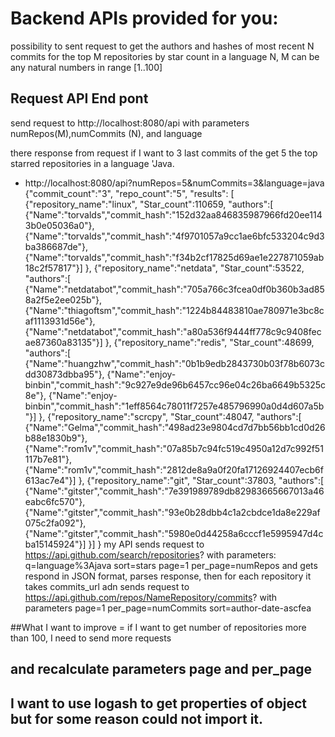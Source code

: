 # Backend APIs provided for you:
possibility to sent request to get the authors and hashes of most recent N commits for
the top M repositories by star count in a language 
N, M can be any natural numbers in range [1..100]
## Request API End pont 
send request to http://localhost:8080/api with parameters numRepos(M),numCommits (N), and language

there response from request if I want to 3 last commits of the get 5 the top starred repositories in a language 'Java.
 - http://localhost:8080/api?numRepos=5&numCommits=3&language=java
{"commit_count":"3",
  "repo_count":"5",
  "results":
  [
    {"repository_name":"linux",
     "Star_count":110659,
     "authors":[
        {"Name":"torvalds","commit_hash":"152d32aa846835987966fd20ee1143b0e05036a0"},
        {"Name":"torvalds","commit_hash":"4f9701057a9cc1ae6bfc533204c9d3ba386687de"},
        {"Name":"torvalds","commit_hash":"f34b2cf17825d69ae1e227871059ab18c2f57817"}]
        },
    {"repository_name":"netdata",
     "Star_count":53522,
     "authors":[
        {"Name":"netdatabot","commit_hash":"705a766c3fcea0df0b360b3ad858a2f5e2ee025b"},
        {"Name":"thiagoftsm","commit_hash":"1224b84483810ae780971e3bc8caf1113931d56e"},
        {"Name":"netdatabot","commit_hash":"a80a536f9444ff778c9c9408fecae87360a83135"}]
        },
    {"repository_name":"redis",
      "Star_count":48699,
      "authors":[
          {"Name":"huangzhw","commit_hash":"0b1b9edb2843730b03f78b6073cdd30873dbba95"},
          {"Name":"enjoy-binbin","commit_hash":"9c927e9de96b6457cc96e04c26ba6649b5325c8e"},
          {"Name":"enjoy-binbin","commit_hash":"1eff8564c78011f7257e485796990a0d4d607a5b"}]
          },
    {"repository_name":"scrcpy",
     "Star_count":48047,
     "authors":[
     {"Name":"Gelma","commit_hash":"498ad23e9804cd7d7bb56bb1cd0d26b88e1830b9"},
     {"Name":"rom1v","commit_hash":"07a85b7c94fc519c4950a12d7c992f51117b7e81"},
     {"Name":"rom1v","commit_hash":"2812de8a9a0f20fa17126924407ecb6f613ac7e4"}]
     },
     {"repository_name":"git",
      "Star_count":37803,
      "authors":[
      {"Name":"gitster","commit_hash":"7e391989789db82983665667013a46eabc6fc570"},
      {"Name":"gitster","commit_hash":"93e0b28dbb4c1a2cbdce1da8e229af075c2fa092"},
      {"Name":"gitster","commit_hash":"5980e0d44258a6cccf1e5995947d4cba15145924"}]
      }]
      }
my API sends request to https://api.github.com/search/repositories?
with parameters: q=language%3Ajava 
                 sort=stars
                 page=1 
                 per_page=numRepos and gets respond in JSON format, parses response,
                 then for each repository it takes commits_url adn sends request to 
                 https://api.github.com/repos/NameRepository/commits? 
                 with parameters 
                    page=1
                    per_page=numCommits
                    sort=author-date-ascfea
                    
##What I want to improve = if I want to get number of repositories more than 100, I need to send more requests 
## and recalculate parameters page and per_page  
## I want to use logash to get properties of object but for some reason could not import it.            


